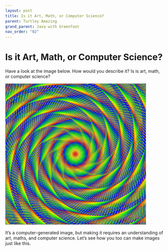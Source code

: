 ```yaml
---
layout: post
title: Is it Art, Math, or Computer Science?
parent: Turtley Amazing
grand_parent: Java with Greenfoot
nav_order: "02"
---
```


# Is it Art, Math, or Computer Science?

Have a look at the image below. How would you describe it? Is is art, math, or computer science?

![swirly twirly spiral](/assets/images/java/turtley-amazing/screen1.png)

It’s a computer-generated image, but making it requires an understanding of art, maths, and computer science. Let’s see how you too can make images just like this.
